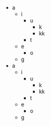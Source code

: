 - a
	- i
		- u
			- k
			- kk
		- t
	- e
		- o
	- g
- a
	- i
		- u
			- k
			- kk
		- t
	- e
		- o
	- g
